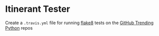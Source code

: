 # Itinerant Tester

Create a `.travis.yml` file for running [flake8](http://flake8.pycqa.org/en/latest/) tests on the [GitHub Trending Python](https://github.com/trending?l=python) repos
